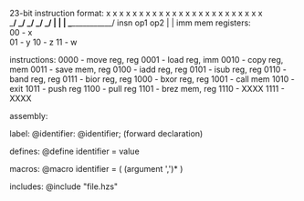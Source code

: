 23-bit instruction format:
x x x x  x x x x  x x x x x x x x  x x x x x x x x   
\_____/  \_/ \_/  \_____________/  \_____________/
   |      |   |          \________________/
  insn   op1 op2         |       |
                        imm     mem
registers:                           
00 - x                        
01 - y
10 - z
11 - w

instructions:
0000 - move reg, reg
0001 - load reg, imm
0010 - copy reg, mem
0011 - save mem, reg 
0100 - iadd reg, reg
0101 - isub reg, reg
0110 - band reg, reg
0111 - bior reg, reg
1000 - bxor reg, reg
1001 - call mem
1010 - exit
1011 - push reg
1100 - pull reg
1101 - brez mem, reg
1110 - XXXX
1111 - XXXX


assembly:

label:
@identifier:
@identifier; (forward declaration)

defines:
@define identifier = value

macros:
@macro identifier = ( (argument ',')* )

includes:
@include "file.hzs"
